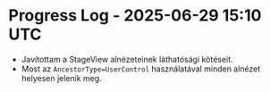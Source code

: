 # Progress Log - 2025-06-29 15:10 UTC

* Javítottam a StageView alnézeteinek láthatósági kötéseit.
* Most az `AncestorType=UserControl` használatával minden alnézet helyesen jelenik meg.
